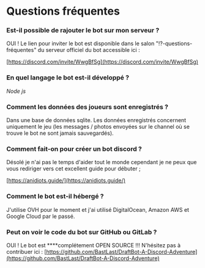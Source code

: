 # Questions fréquentes

### **Est-il possible de rajouter le bot sur mon serveur ?** 

OUI ! Le lien pour inviter le bot est disponible dans le salon "⁉-questions-fréquentes" du serveur officiel du bot accessible ici :

[https://discord.com/invite/WwgBfSg](https://discord.com/invite/WwgBfSg)

### **En quel langage le bot est-il développé ?**

_Node js_ 

### **Comment les données des joueurs sont enregistrés ?**

Dans une base de données sqlite. Les données enregistrés concernent uniquement le jeu \(les messages / photos envoyées sur le channel où se trouve le bot ne sont jamais sauvegardés\).

### **Comment fait-on pour créer un bot discord ?**

Désolé je n'ai pas le temps d'aider tout le monde cependant je ne peux que vous rediriger vers cet excellent guide pour débuter ;

[https://anidiots.guide/](https://anidiots.guide/)

### **Comment le bot est-il hébergé ?**

J'utilise OVH pour le moment et j'ai utilisé DigitalOcean, Amazon AWS et Google Cloud par le passé.

### **Peut on voir le code du bot sur GitHub ou GitLab ?**

OUI ! Le bot est ****complétement OPEN SOURCE !!! N'hésitez pas à contribuer ici : [https://github.com/BastLast/DraftBot-A-Discord-Adventure](https://github.com/BastLast/DraftBot-A-Discord-Adventure)

